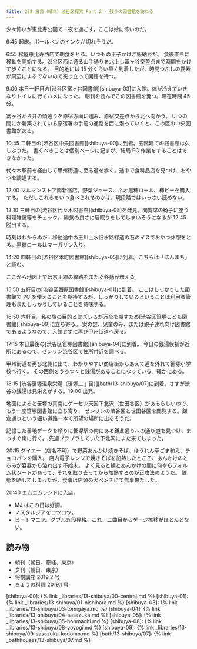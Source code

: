 ```yaml
---
title: 232 日目（晴れ）渋谷区探索 Part 2 - 残りの図書館を訪ねる
---
```


少々怖いが恵比寿公園で一夜を過ごす。ここは妙に怖いのだ。

6:45 起床。ボールペンのインクが切れそうだ。

6:55 松屋恵比寿西店で朝食をとる。いつもの玉子かけご飯納豆だ。
食後直ちに移動を開始する。渋谷区西に通る山手通りを北上し富ヶ谷交差点まで時間をかけて歩くことになる。
目的地には 15 分くらい早く到着したが、時間つぶしの要素が周辺にまるでないので突っ立って開館を待つ。

9:00 本日一軒目の[渋谷区富ヶ谷図書館][shibuya-03]に入館。体が冷えていきなりトイレに行くハメになった。
朝刊を読んでこの図書館を発つ。滞在時間 45 分。

富ヶ谷から井の頭通りを原宿方面に進み、原宿交差点から北へ向かう。
いつの間にか新築されている原宿署の手前の通路を西に潜っていくと、この区の中央図書館がある。

10:45 二軒目の[渋谷区中央図書館][shibuya-00]に到着。五階建ての図書館は久しぶりだ。
書くべきことは個別ページに記すが、結局 PC 作業をすることはできなかった。

代々木駅前を経由して甲州街道に至る道を歩く。途中で食料品店を見つけ、おやつを調達する。

12:00 マルマンストア南新宿店。野菜ジュース、ネオ黒糖ロール、柿ピーを購入する。
ただしこれらをいつ食べられるのかは、現段階ではいっさい読めない。

12:10 三軒目の[渋谷区代々木図書館][shibuya-08]を発見。閲覧席の椅子に座り料理雑誌等をチェック。
陽気の良さに居眠りをしてしまいそうになるが 12:45 脱出する。

時刻はわからぬが、移動途中の玉川上水旧水路緑道の石のイスでおやつ休憩をとる。黒糖ロールはマーガリン入り。

14:20 四軒目の[渋谷区本町図書館][shibuya-05]に到着。こちらは「ほんまち」と読む。

ここから地図上では京王線の線路をまたぐ移動が増える。

15:50 五軒目の[渋谷区西原図書館][shibuya-01]に到着。
ここはしっかりした図書館で PC を使えることを期待するが、しっかりしているということは利用者管理もまたしっかりしていることを意味する。

16:50 六軒目。私の旅の目的とはズレるが万全を期すため[渋谷区笹塚こども図書館][shibuya-09]に立ち寄る。
案の定、児童のみ、または親子連れ向け図書館であるようなので、入館せずに再び甲州街道へ戻る。

17:15 本日最後の[渋谷区笹塚図書館][shibuya-04]に到着。
今日の銭湯候補が近所にあるので、ゼンリン渋谷区で住所付近を調べる。

甲州街道を再び北側に出て、わかりやすい商店街からあえて道を外れて笹塚小学校へ行く。
その西側をうろつくと銭湯があることになっている。確かにある。

18:15 [渋谷笹塚温泉栄湯（笹塚二丁目）][bath/13-shibuya/07]に到着。さすが渋谷の銭湯は見栄えがする。19:00 出発。

地図によると笹塚の真南にゲーセン天国下北沢（世田谷区）があるらしいので、もう一度笹塚図書館に立ち寄り、
ゼンリンの渋谷区と世田谷区を閲覧する。鎌倉通りという細い道路一本で所望の場所に出るそうだ。

記憶した番地データを頼りに笹塚駅の南にある鎌倉通りへの通り道を見つけ、まっすぐ南に行く。
先週ブラブラしていた下北沢にまた来てしまった。

20:15 ダイエー（店名不明）で野菜あんかけ焼きそば、ほうれん草ごま和え、チョコパンを購入。
店内電子レンジで焼きそばを加熱したところ、あんかけのとろみが容器から溢れ出す不始末。
よく見ると麺とあんかけの間に何やらフィルム状シートがあって、それを取り去ってから加熱するのが正攻法のようだ。
醜態を晒してしまったが、食事は店頭の犬ベンチにて無事果たした。

20:40 エムエムランドに入店。

* MJ はこの日は好調。
* ノスタルジアをコツコツ。
* ビートマニア。ダブル九段昇格。これ、二曲目からゲージ推移がほとんどない。

## 読み物

* 朝刊（朝日、産経、東京）
* 夕刊（朝日、東京）
* 将棋講座 2019.2 号
* きょうの料理 2019.1 号

[shibuya-00]: {% link _libraries/13-shibuya/00-central.md %}
[shibuya-01]: {% link _libraries/13-shibuya/01-nishihara.md %}
[shibuya-03]: {% link _libraries/13-shibuya/03-tomigaya.md %}
[shibuya-04]: {% link _libraries/13-shibuya/04-sasazuka.md %}
[shibuya-05]: {% link _libraries/13-shibuya/05-honmachi.md %}
[shibuya-08]: {% link _libraries/13-shibuya/08-yoyogi.md %}
[shibuya-09]: {% link _libraries/13-shibuya/09-sasazuka-kodomo.md %}
[bath/13-shibuya/07]: {% link _bathhouses/13-shibuya/07.md %}
